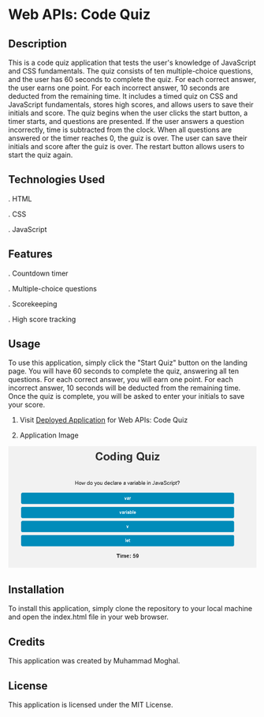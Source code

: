 # Web APIs: Code Quiz

## Description

This is a code quiz application that tests the user's knowledge of JavaScript and CSS fundamentals. The quiz consists of ten multiple-choice questions, and the user has 60 seconds to complete the quiz. For each correct answer, the user earns one point. For each incorrect answer, 10 seconds are deducted from the remaining time. It includes a timed quiz on CSS and JavaScript fundamentals, stores high scores, and allows users to save their initials and score. The quiz begins when the user clicks the start button, a timer starts, and questions are presented. If the user answers a question incorrectly, time is subtracted from the clock. When all questions are answered or the timer reaches 0, the guiz is over. The user can save their initials and score after the guiz is over. The restart button allows users to start the quiz again.


## Technologies Used

.   HTML

.   CSS

.   JavaScript


## Features

.   Countdown timer

.   Multiple-choice questions

.   Scorekeeping

.   High score tracking


## Usage

To use this application, simply click the "Start Quiz" button on the landing page. You will have 60 seconds to complete the quiz, answering all ten questions. For each correct answer, you will earn one point. For each incorrect answer, 10 seconds will be deducted from the remaining time. Once the quiz is complete, you will be asked to enter your initials to save your score.

1. Visit [Deployed Application](https://mmoghal.github.io/calm-reward/) for Web APIs: Code Quiz

2. Application Image

![alt Image of the application](https://github.com/mmoghal/calm-reward/blob/main/Code_Quiz.png)


## Installation

To install this application, simply clone the repository to your local machine and open the index.html file in your web browser.

## Credits

This application was created by Muhammad Moghal.

## License

This application is licensed under the MIT License.